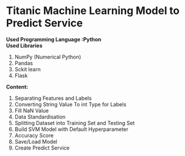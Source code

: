 # Titanic Machine Learning Model to Predict Service
<b>Used Programming Language :Python</b><br>
<b>Used Libraries</b>
<ol>
 <li>NumPy (Numerical Python)</li>
 <li>Pandas</li>
 <li>Sckit learn</li>
 <li>Flask</li>
</ol>
<b>Content:</b>
<ol>
<li>Separating Features and Labels</li>
<li>Converting String Value To int Type for Labels</li>
 <li>Fill NaN Value</li>
<li>Data Standardisation</li>
<li>Splitting Dataset into Training Set and Testing Set</li>
<li>Build SVM Model with Default Hyperparameter</li>
<li>Accuracy Score</li>
<li>Save/Load Model</li>
<li>Create Predict Service</li>
</ol>
